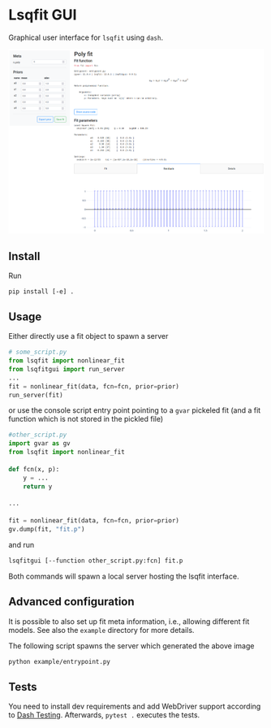 # Lsqfit GUI

Graphical user interface for `lsqfit` using `dash`.

![GUI example generated by `example/entrypoint.py`](doc/source/_static/gui-example.png)

## Install

Run
```
pip install [-e] .
```

## Usage

Either directly use a fit object to spawn a server
```python
# some_script.py
from lsqfit import nonlinear_fit
from lsqfitgui import run_server
...
fit = nonlinear_fit(data, fcn=fcn, prior=prior)
run_server(fit)
```
or use the console script entry point pointing to a `gvar` pickeled fit (and a fit function which is not stored in the pickled file)
```python
#other_script.py
import gvar as gv
from lsqfit import nonlinear_fit

def fcn(x, p):
    y = ...
    return y

...

fit = nonlinear_fit(data, fcn=fcn, prior=prior)
gv.dump(fit, "fit.p")
```
and run
```bash
lsqfitgui [--function other_script.py:fcn] fit.p
```

Both commands will spawn a local server hosting the lsqfit interface.

## Advanced configuration

It is possible to also set up fit meta information, i.e., allowing different fit models. See also the `example` directory for more details.

The following script spawns the server which generated the above image
```bash
python example/entrypoint.py
```


## Tests

You need to install dev requirements and add WebDriver support according to [Dash Testing](https://dash.plotly.com/testing).
Afterwards, `pytest .` executes the tests.
